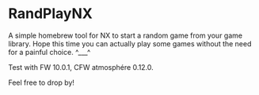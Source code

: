# RandPlayNX
A simple homebrew tool for NX to start a random game from your game library. Hope this time you can actually play some games without the need for a painful choice. ^___^

Test with FW 10.0.1, CFW atmosphére 0.12.0.

Feel free to drop by!
